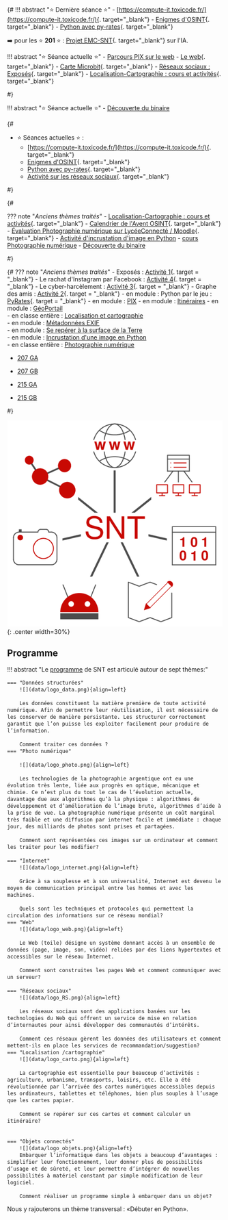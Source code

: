 

{#
!!! abstract ":star: Dernière séance :star:"
    - [https://compute-it.toxicode.fr/](https://compute-it.toxicode.fr/){. target="_blank"}
    - [Enigmes d'OSINT](https://www.adventofosint.com/fr/2023/){. target="_blank"}
    - [Python avec py-rates](https://py-rates.org){. target="_blank"}


:arrow_right: pour les :star: **201** :star: : [Projet EMC-SNT](./IA-EMC/cours.md){. target="_blank"} sur l'IA.

!!! abstract ":star: Séance actuelle :star:"
    - [Parcours PIX sur le web](./TT_PIX/cours.md)
    - [Le web](./Theme5_web/cours.md){. target="_blank"}
    - [Carte Microbit](./Theme4_Objets_Connectes/cours.md){. target="_blank"}
    - [Réseaux sociaux : Exposés](./Theme3_Reseaux_Sociaux/Activité1_Exposés.md){. target="_blank"}
    - [Localisation-Cartographie : cours et activités](./Theme2_Localisation_Cartographie/cours/){. target="_blank"}

#}


!!! abstract ":star: Séance actuelle :star:"
    - [Découverte du binaire](./Introduction/binaire/binaire)



{#
- :star: Séances actuelles :star: : 
    - [https://compute-it.toxicode.fr/](https://compute-it.toxicode.fr/){. target="_blank"}
    - [Enigmes d'OSINT](https://www.adventofosint.com/fr/2023/){. target="_blank"}
    - [Python avec py-rates](https://py-rates.fr/){. target="_blank"}
    - [Activité sur les réseaux sociaux](./Theme3_Reseaux_Sociaux/Activité2_Graphes_amis.md){. target="_blank"}
        
#}






{#

??? note "*Anciens thèmes traités*"
    - [Localisation-Cartographie : cours et activités](./Theme2_Localisation_Cartographie/cours/){. target="_blank"}
    - [Calendrier de l'Avent OSINT](https://www.osint4fun.eu/fr/){. target="_blank"}
    - [Évaluation Photographie numérique sur LycéeConnecté / Moodle](https://jeunes.nouvelle-aquitaine.fr/formation/au-lycee/lycee-connecte-ent){. target="_blank"}
    - [Activité d'incrustation d'image en Python](./Theme1_Photographie_numerique/incrustation_image/) 
    - [cours Photographie numérique](./Theme1_Photographie_numerique/cours/) 
    - [Découverte du binaire](./Introduction/binaire/binaire)

#}

{#
??? note "*Anciens thèmes traités*"
    - Exposés : [Activité 1](./Theme3_Reseaux_Sociaux/Activité1_Exposés/){. target = "_blank"}
    - Le rachat d'Instagram par Facebook : [Activité 4](./Theme3_Reseaux_Sociaux/Activité4_Facebook-Instagram/){. target = "_blank"}
    - Le cyber-harcèlement : [Activité 3](./Theme3_Reseaux_Sociaux/Activité3_cyberharcèlement/){. target = "_blank"}
    - Graphe des amis : [Activité 2](./Theme3_Reseaux_Sociaux/Activité2_Graphes_amis/){. target = "_blank"}
    - en module : Python par le jeu : [PyRates](https://py-rates.fr/){. target = "_blank"}
    - en module : [PIX](./TT_PIX/cours/)
    - en module : [Itinéraires](./Theme2_Localisation_Cartographie/Activité4_Itineraires/) 
    - en module : [GéoPortail](./Theme2_Localisation_Cartographie/Activité3_GeoPortail/)  
    - en classe entière : [Localisation et cartographie](./Theme2_Localisation_Cartographie/cours/)  
    - en module : [Métadonnées EXIF](./Theme2_Localisation_Cartographie/Activité2_Exif/)  
    - en module : [Se repérer à la surface de la Terre](./Theme2_Localisation_Cartographie/Activité1_GPS/)  
    - en module : [Incrustation d'une image en Python](./Theme1_Photographie_numerique/z_incrustation_image/)  
    - en classe entière : [Photographie numérique](./Theme1_Photographie_numerique/cours/)    




- [207 GA](https://capytale2.ac-paris.fr/web/c-auth/list?returnto=/web/code/01c9-200908)
- [207 GB](https://capytale2.ac-paris.fr/web/c-auth/list?returnto=/web/code/f727-201289)


- [215 GA](https://capytale2.ac-paris.fr/web/c-auth/list?returnto=/web/code/5233-201287)
- [215 GB](https://capytale2.ac-paris.fr/web/c-auth/list?returnto=/web/code/49a9-201288)

#}



![image](data/logo_SNT.png){: .center width=30%}



## Programme 




!!! abstract "Le [programme](https://eduscol.education.fr/1670/programmes-et-ressources-en-sciences-numeriques-et-technologie-voie-gt) de SNT est articulé autour de sept thèmes:"

    === "Données structurées"
        ![](data/logo_data.png){align=left}
        
        Les données constituent la matière première de toute activité numérique. Afin de permettre leur réutilisation, il est nécessaire de les conserver de manière persistante. Les structurer correctement garantit que l’on puisse les exploiter facilement pour produire de l’information.

        Comment traiter ces données ?
    === "Photo numérique"

        ![](data/logo_photo.png){align=left}
        
        Les technologies de la photographie argentique ont eu une évolution très lente, liée aux progrès en optique, mécanique et chimie. Ce n’est plus du tout le cas de l’évolution actuelle, davantage due aux algorithmes qu’à la physique : algorithmes de développement et d’amélioration de l’image brute, algorithmes d’aide à la prise de vue. La photographie numérique présente un coût marginal très faible et une diffusion par internet facile et immédiate : chaque jour, des milliards de photos sont prises et partagées.

        Comment sont représentées ces images sur un ordinateur et comment les traiter pour les modifier?

    === "Internet"
        ![](data/logo_internet.png){align=left}

        Grâce à sa souplesse et à son universalité, Internet est devenu le moyen de communication principal entre les hommes et avec les machines.

        Quels sont les techniques et protocoles qui permettent la circulation des informations sur ce réseau mondial?
    === "Web"
        ![](data/logo_web.png){align=left}

        Le Web (toile) désigne un système donnant accès à un ensemble de données (page, image, son, vidéo) reliées par des liens hypertextes et accessibles sur le réseau Internet.

        Comment sont construites les pages Web et comment communiquer avec un serveur?

    === "Réseaux sociaux"
        ![](data/logo_RS.png){align=left}

        Les réseaux sociaux sont des applications basées sur les technologies du Web qui offrent un service de mise en relation d’internautes pour ainsi développer des communautés d’intérêts.

        Comment ces réseaux gèrent les données des utilisateurs et comment mettent-ils en place les services de recommandation/suggestion?
    === "Localisation /cartographie"
        ![](data/logo_carto.png){align=left}

        La cartographie est essentielle pour beaucoup d’activités : agriculture, urbanisme, transports, loisirs, etc. Elle a été révolutionnée par l’arrivée des cartes numériques accessibles depuis les ordinateurs, tablettes et téléphones, bien plus souples à l’usage que les cartes papier.

        Comment se repérer sur ces cartes et comment calculer un itinéraire?


    === "Objets connectés"
        ![](data/logo_objets.png){align=left}
        Embarquer l’informatique dans les objets a beaucoup d’avantages : simplifier leur fonctionnement, leur donner plus de possibilités d’usage et de sûreté, et leur permettre d’intégrer de nouvelles possibilités à matériel constant par simple modification de leur logiciel.

        Comment réaliser un programme simple à embarquer dans un objet?


Nous y rajouterons un thème transversal : «Débuter en Python».

